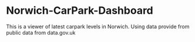 # Norwich-CarPark-Dashboard
This is a viewer of latest carpark levels in Norwich. Using data provide from public data from data.gov.uk
